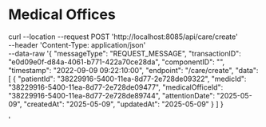 # Medical Offices

curl --location --request POST 'http://localhost:8085/api/care/create' \
--header 'Content-Type: application/json' \
--data-raw '{
  "messageType": "REQUEST_MESSAGE",
  "transactionID": "e0d09e0f-d84a-4061-b771-422a70ce28da",
  "componentID": "",
  "timestamp": "2022-09-09 09:22:10:00",
  "endpoint": "/care/create",
  "data": [
    {
    "patientId": "38229916-5400-11ea-8d77-2e728de09322",
    "medicId": "38229916-5400-11ea-8d77-2e728de09477",
    "medicalOfficeId": "38229916-5400-11ea-8d77-2e728de89744",
    "attentionDate": "2025-05-09",
    "createdAt": "2025-05-09",
    "updatedAt": "2025-05-09"
    }
]
}


'
